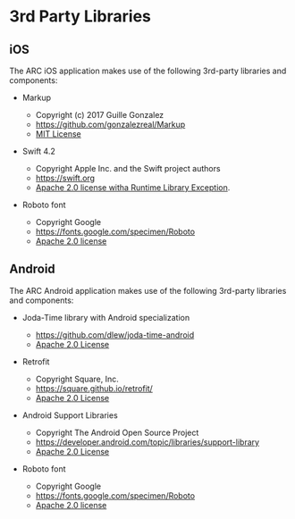 # 3rd Party Libraries


## iOS

The ARC iOS application makes use of the following 3rd-party libraries and components:

* Markup
   - Copyright (c) 2017 Guille Gonzalez
   - https://github.com/gonzalezreal/Markup
   - [MIT License](https://github.com/gonzalezreal/Markup/blob/master/LICENSE)
   
   
* Swift 4.2
   - Copyright Apple Inc. and the Swift project authors
   - https://swift.org
   - [Apache 2.0 license witha Runtime Library Exception](https://swift.org/LICENSE.txt).


* Roboto font
   - Copyright Google
   - https://fonts.google.com/specimen/Roboto
   - [Apache 2.0 license](http://www.apache.org/licenses/LICENSE-2.0)
   

## Android

The ARC Android application makes use of the following 3rd-party libraries and components:

* Joda-Time library with Android specialization
   - https://github.com/dlew/joda-time-android
   - [Apache 2.0 License](https://github.com/dlew/joda-time-android/blob/master/LICENSE)
   
   
* Retrofit

   - Copyright Square, Inc.
   - https://square.github.io/retrofit/
   - [Apache 2.0 License](http://www.apache.org/licenses/LICENSE-2.0)
   
   
* Android Support Libraries
   - Copyright The Android Open Source Project
   - https://developer.android.com/topic/libraries/support-library
   - [Apache 2.0 License](http://www.apache.org/licenses/LICENSE-2.0)
   
   
* Roboto font
   - Copyright Google
   - https://fonts.google.com/specimen/Roboto
   - [Apache 2.0 license](http://www.apache.org/licenses/LICENSE-2.0)